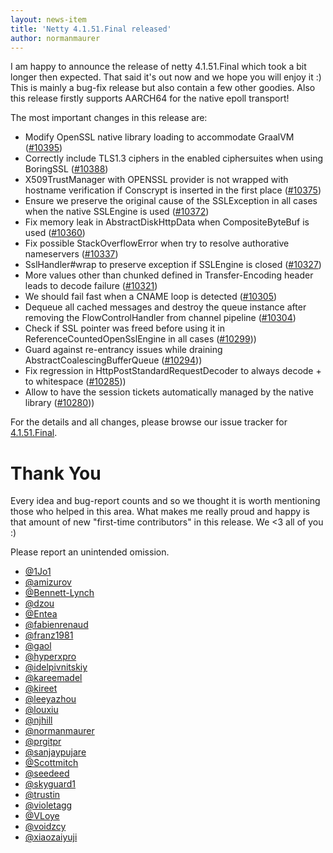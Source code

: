 ```yaml
---
layout: news-item
title: 'Netty 4.1.51.Final released'
author: normanmaurer
---
```


I am happy to announce the release of netty 4.1.51.Final which took a bit longer then expected. That said it's out now and we hope you will enjoy it :)
This is mainly a bug-fix release but also contain a few other goodies. Also this release firstly supports AARCH64 for the native epoll transport!

The most important changes in this release are:

* Modify OpenSSL native library loading to accommodate GraalVM ([#10395](https://github.com/netty/netty/pull/10395))
* Correctly include TLS1.3 ciphers in the enabled ciphersuites when using BoringSSL ([#10388](https://github.com/netty/netty/pull/10388))
* X509TrustManager with OPENSSL provider is not wrapped with hostname verification if Conscrypt is inserted in the first place ([#10375](https://github.com/netty/netty/pull/10375))
* Ensure we preserve the original cause of the SSLException in all cases when the native SSLEngine is used ([#10372](https://github.com/netty/netty/pull/10372))
* Fix memory leak in AbstractDiskHttpData when CompositeByteBuf is used ([#10360](https://github.com/netty/netty/pull/10360))
* Fix possible StackOverflowError when try to resolve authorative nameservers ([#10337](https://github.com/netty/netty/pull/10337))
* SslHandler#wrap to preserve exception if SSLEngine is closed ([#10327](https://github.com/netty/netty/pull/10327))
* More values other than chunked defined in Transfer-Encoding header leads to decode failure ([#10321](https://github.com/netty/netty/pull/10321))
* We should fail fast when a CNAME loop is detected ([#10305](https://github.com/netty/netty/pull/10305))
* Dequeue all cached messages and destroy the queue instance after removing the FlowControlHandler from channel pipeline ([#10304](https://github.com/netty/netty/pull/10304))
* Check if SSL pointer was freed before using it in ReferenceCountedOpenSslEngine in all cases ([#10299](https://github.com/netty/netty/pull/10299)))
* Guard against re-entrancy issues while draining AbstractCoalescingBufferQueue ([#10294](https://github.com/netty/netty/pull/10294)))
* Fix regression in HttpPostStandardRequestDecoder to always decode + to whitespace ([#10285](https://github.com/netty/netty/pull/10285)))
* Allow to have the session tickets automatically managed by the native library ([#10280](https://github.com/netty/netty/pull/10280)))

For the details and all changes, please browse our issue tracker for [4.1.51.Final](https://github.com/netty/netty/issues?q=is%3Aclosed+milestone%3A4.1.51.Final). 

# Thank You

Every idea and bug-report counts and so we thought it is worth mentioning those who helped in this area. What makes me really proud and happy is that amount of new "first-time contributors" in this release. We <3 all of you :)

Please report an unintended omission.
   
   
* [@1Jo1](https://github.com/1Jo1)
* [@amizurov](https://github.com/amizurov)
* [@Bennett-Lynch](https://github.com/Bennett-Lynch)
* [@dzou](https://github.com/dzou)
* [@Entea](https://github.com/Entea)
* [@fabienrenaud](https://github.com/fabienrenaud)
* [@franz1981](https://github.com/franz1981)
* [@gaol](https://github.com/gaol)
* [@hyperxpro](https://github.com/hyperxpro)
* [@idelpivnitskiy](https://github.com/idelpivnitskiy)
* [@kareemadel](https://github.com/kareemadel)
* [@kireet](https://github.com/kireet)
* [@leeyazhou](https://github.com/leeyazhou)
* [@louxiu](https://github.com/louxiu)
* [@njhill](https://github.com/njhill)
* [@normanmaurer](https://github.com/normanmaurer)
* [@prgitpr](https://github.com/prgitpr)
* [@sanjaypujare](https://github.com/sanjaypujare)
* [@Scottmitch](https://github.com/Scottmitch)
* [@seedeed](https://github.com/seedeed)
* [@skyguard1](https://github.com/skyguard1)
* [@trustin](https://github.com/trustin)
* [@violetagg](https://github.com/violetagg)
* [@VLoye](https://github.com/VLoye)
* [@voidzcy](https://github.com/voidzcy)
* [@xiaozaiyuji](https://github.com/xiaozaiyuji)
